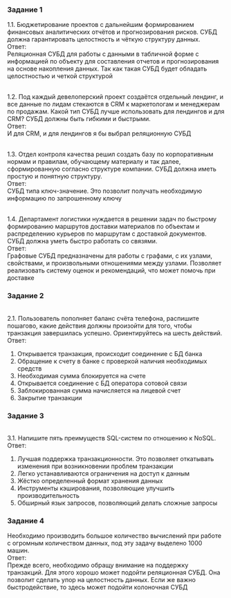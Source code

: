 <h3> Задание 1 </h3>
1.1. Бюджетирование проектов с дальнейшим формированием финансовых аналитических отчётов и прогнозирования рисков. СУБД должна гарантировать целостность и чёткую структуру данных. 
<br>Ответ:
<br>Реляционная СУБД для работы с данными в табличной форме с информацией по объекту для составления отчетов и прогнозирования на основе накопления данных. Так как такая СУБД будет обладать целостностью и четкой структурой

<br>1.2. Под каждый девелоперский проект создаётся отдельный лендинг, и все данные по лидам стекаются в CRM к маркетологам и менеджерам по продажам. Какой тип СУБД лучше использовать для лендингов и для CRM? СУБД должны быть гибкими и быстрыми.
<br> Ответ:
<br>И для CRM, и для лендингов я бы выбрал реляционную СУБД

<br>1.3. Отдел контроля качества решил создать базу по корпоративным нормам и правилам, обучающему материалу и так далее, сформированную согласно структуре компании. СУБД должна иметь простую и понятную структуру.
<br>Ответ:
<br>СУБД типа ключ-значение. Это позволит получать необходимую информацию по запрошенному ключу 

<br>1.4. Департамент логистики нуждается в решении задач по быстрому формированию маршрутов доставки материалов по объектам и распределению курьеров по маршрутам с доставкой документов. СУБД должна уметь быстро работать со связями.
<br>Ответ:
<br>Графовые СУБД предназначены для работы с графами, с их узлами, свойствами, и произвольными отношениями между узлами. Позволяет реализовать систему оценок и рекомендаций, что может помочь при доставке 

<h3> Задание 2 </h3>

<br>2.1. Пользователь пополняет баланс счёта телефона, распишите пошагово, какие действия должны произойти для того, чтобы транзакция завершилась успешно. Ориентируйтесь на шесть действий.
<br>Ответ:
1. Открывается транзакция, происходит соединение с БД банка
2. Обращение к счету в банке с проверкой наличия необходимых средств
3. Необходимая сумма блокируется на счете
4. Открывается соединение с БД оператора сотовой связи
5. Заблокированная сумма начисляется на лицевой счет
6. Закрытие транзакции

<h3> Задание 3 </h3>

<br>3.1. Напишите пять преимуществ SQL-систем по отношению к NoSQL.
<br>Ответ:

1. Лучшая поддержка транзакционности. Это позволяет откатывать изменения при возникновении проблем транзакции
2. Легко устанавливаются ограничения на доступ к данным
3. Жёстко определенный формат хранения данных
4. Инструменты кэширования, позволяющие улучшить производительность
5. Обширный язык запросов, позволяющий делать сложные запросы

<h3> Задание 4 </h3>

Необходимо производить большое количество вычислений при работе с огромным количеством данных, под эту задачу выделено 1000 машин.
<br>Ответ:
<br> Прежде всего, необходимо обращу внимание на поддержку транзакций. Для этого хорошо может подойти реляционная СУБД. Она позволит сделать упор на целостность данных. Если же важно быстродействие, то здесь может подойти колоночная СУБД  
